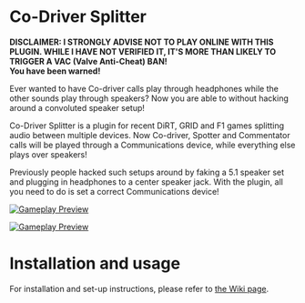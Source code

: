 # Co-Driver Splitter

**DISCLAIMER: I STRONGLY ADVISE NOT TO PLAY ONLINE WITH THIS PLUGIN. WHILE I HAVE NOT VERIFIED IT, IT'S MORE THAN LIKELY TO TRIGGER A VAC (Valve Anti-Cheat) BAN!** \
**You have been warned!**

Ever wanted to have Co-driver calls play through headphones while the other sounds play through speakers? Now you are able to without hacking around a convoluted speaker setup!

Co-Driver Splitter is a plugin for recent DiRT, GRID and F1 games splitting audio between multiple devices. Now Co-driver, Spotter and Commentator calls will be played through a Communications device, while everything else plays over speakers!

Previously people hacked such setups around by faking a 5.1 speaker set and plugging in headphones to a center speaker jack. With the plugin, all you need to do is set a correct Communications device!

[![Gameplay Preview](https://img.youtube.com/vi/S4psNp2mhUs/0.jpg)](https://www.youtube.com/watch?v=S4psNp2mhUs)

[![Gameplay Preview](https://img.youtube.com/vi/X3FQYK2GUuk/0.jpg)](https://www.youtube.com/watch?v=X3FQYK2GUuk)

# Installation and usage

For installation and set-up instructions, please refer to [the Wiki page](https://github.com/CookiePLMonster/CoDriver-Splitter/wiki).
